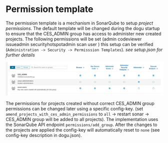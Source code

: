 # Permission template

The permission template is a mechanism in SonarQube to setup *project permissions*. The default template will be changed
during the dogu startup to ensure that the CES_ADMIN group has access to administer new created projects. The following
permissions will be set (admin codeviewer issueadmin securityhotspotadmin scan user ) this setup can be verified
(`Administration -> Security -> Permisssion Templates`). *see setup.json for further details*

![default template overview](figures/default_template_ces_admin_permissions.png)


The permissions for projects created without correct CES_ADMIN group permissions can be changed later using a specific config-key.
(set `amend_projects_with_ces_admin_permissions` to `all` -> restart sonar -> CES_ADMIN group will be added to all projects).
The implementation uses the SonarQube API endpoint `permissions/add_group`. After the changes to the projects are applied the config-key
will automatically reset to `none` (see config-key description in dogu.json). 
